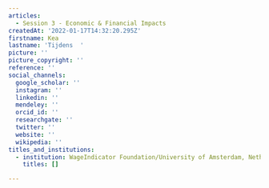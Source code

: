 ```yaml
---
articles:
  - Session 3 - Economic & Financial Impacts
createdAt: '2022-01-17T14:32:20.295Z'
firstname: Kea
lastname: 'Tijdens  '
picture: ''
picture_copyright: ''
reference: ''
social_channels:
  google_scholar: ''
  instagram: ''
  linkedin: ''
  mendeley: ''
  orcid_id: ''
  researchgate: ''
  twitter: ''
  website: ''
  wikipedia: ''
titles_and_institutions:
  - institution: WageIndicator Foundation/University of Amsterdam, Netherlands
    titles: []

---
```

